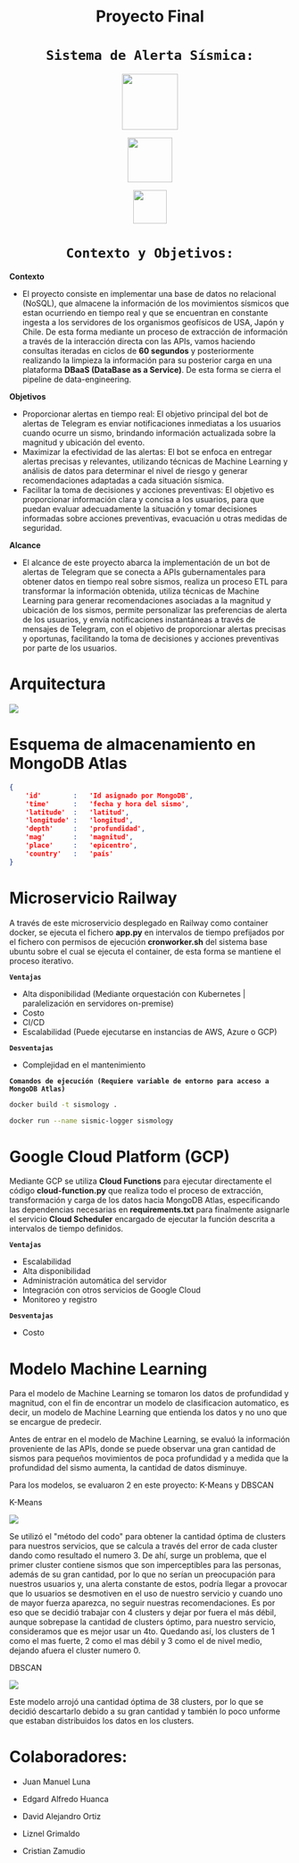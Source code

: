 <h1 align=center> Proyecto Final</h1>

 ## <h1 align=center>**`Sistema de Alerta Sísmica:`**</h1>
 
 <div >
<p align="center">
    <img src="https://ayudaleyprotecciondatos.es/wp-content/uploads/2020/10/cloud-computing-google.jpg" height="100">
  </p>
</div>
<p align="center">
    <img src="https://is2-ssl.mzstatic.com/image/thumb/Purple116/v4/98/6a/c3/986ac383-e560-d26e-5c00-eaf1336e9c18/AppIconLLC-0-0-1x_U007emarketing-0-0-0-7-0-0-sRGB-0-0-0-GLES2_U002c0-512MB-85-220-0-0.png/1200x600wa.png" height="80">
  </p>
  <p align="center">
    <img src="https://snipboard.io/lardeS.jpg" height="60" width="60">
  </p>
</div>

 ## <h1 align=center>**`Contexto y Objetivos:`**</h1>
 **Contexto**	
+ El proyecto consiste en implementar una base de datos no relacional (NoSQL), que almacene la información de los movimientos sísmicos que estan ocurriendo en tiempo real y que se encuentran en constante ingesta a los servidores de los organismos geofísicos de USA, Japón y Chile. De esta forma mediante un proceso de extracción de información a través de la interacción directa con las APIs, vamos haciendo consultas iteradas en ciclos de **60 segundos** y posteriormente realizando la limpieza la información para su posterior carga en una plataforma **DBaaS (DataBase as a Service)**. De esta forma se cierra el pipeline de data-engineering.
</h1>

**Objetivos**
+ Proporcionar alertas en tiempo real: El objetivo principal del bot de alertas de Telegram es enviar notificaciones inmediatas a los usuarios cuando ocurre un sismo, brindando información actualizada sobre la magnitud y ubicación del evento. 
+ Maximizar la efectividad de las alertas: El bot se enfoca en entregar alertas precisas y relevantes, utilizando técnicas de Machine Learning y análisis de datos para determinar el nivel de riesgo y generar recomendaciones adaptadas a cada situación sísmica.
+ Facilitar la toma de decisiones y acciones preventivas: El objetivo es proporcionar información clara y concisa a los usuarios, para que puedan evaluar adecuadamente la situación y tomar decisiones informadas sobre acciones preventivas, evacuación u otras medidas de seguridad.
</h1>

**Alcance**
+ El alcance de este proyecto abarca la implementación de un bot de alertas de Telegram que se conecta a APIs gubernamentales para obtener datos en tiempo real sobre sismos, realiza un proceso ETL para transformar la información obtenida, utiliza técnicas de Machine Learning para generar recomendaciones asociadas a la magnitud y ubicación de los sismos, permite personalizar las preferencias de alerta de los usuarios, y envía notificaciones instantáneas a través de mensajes de Telegram, con el objetivo de proporcionar alertas precisas y oportunas, facilitando la toma de decisiones y acciones preventivas por parte de los usuarios.


# Arquitectura
<a href="https://lh3.googleusercontent.com/drive-viewer/AFGJ81qlE-u9qQl5L2Kdb4gLaQNaGXFj35sLhpBLULCoqA3IlCamq8PJypnfLq_i9UMOUZC1Yo6ZHAQQLiVHmZBMNO3crjutZw=s1600?source=screenshot.guru"> <img src="https://lh3.googleusercontent.com/drive-viewer/AFGJ81qlE-u9qQl5L2Kdb4gLaQNaGXFj35sLhpBLULCoqA3IlCamq8PJypnfLq_i9UMOUZC1Yo6ZHAQQLiVHmZBMNO3crjutZw=s1600" /> </a>

# Esquema de almacenamiento en MongoDB Atlas
```json
{
    'id'        :   'Id asignado por MongoDB',
    'time'      :   'fecha y hora del sismo',
    'latitude'  :   'latitud',
    'longitude' :   'longitud',
    'depth'     :   'profundidad',
    'mag'       :   'magnitud',
    'place'     :   'epicentro',
    'country'   :   'país'
}
```

# Microservicio Railway
A través de este microservicio desplegado en Railway como container docker, se ejecuta el fichero **app.py** en intervalos de tiempo prefijados por el fichero con permisos de ejecución **cronworker.sh** del sistema base ubuntu sobre el cual se ejecuta el container, de esta forma se mantiene el proceso iterativo.

**`Ventajas`**
+ Alta disponibilidad (Mediante orquestación con Kubernetes | paralelización en servidores on-premise)
+ Costo
+ CI/CD
+ Escalabilidad (Puede ejecutarse en instancias de AWS, Azure o GCP)

**`Desventajas`**
+ Complejidad en el mantenimiento

**`Comandos de ejecución (Requiere variable de entorno para acceso a MongoDB Atlas)`**
```bash
docker build -t sismology .
```
```bash
docker run --name sismic-logger sismology
```

# Google Cloud Platform (GCP)
Mediante GCP se utiliza **Cloud Functions** para ejecutar directamente el código **cloud-function.py** que realiza todo el proceso de extracción, transformación y carga de los datos hacia MongoDB Atlas, especificando las dependencias necesarias en **requirements.txt** para finalmente asignarle el servicio **Cloud Scheduler** encargado de ejecutar la función descrita a intervalos de tiempo definidos.

**`Ventajas`**
+ Escalabilidad
+ Alta disponibilidad
+ Administración automática del servidor
+ Integración con otros servicios de Google Cloud
+ Monitoreo y registro

**`Desventajas`**
+ Costo

# Modelo Machine Learning

Para el modelo de Machine Learning se tomaron los datos de profundidad y magnitud, con el fin de encontrar un modelo de clasificacion automatico, es decir, un modelo de Machine Learning que entienda los datos y no uno que se encargue de predecir.

Antes de entrar en el modelo de Machine Learning, se evaluó la información proveniente de las APIs, donde se puede observar una gran cantidad de sismos para pequeños movimientos de poca profundidad y a medida que la profundidad del sismo aumenta, la cantidad de datos disminuye.

Para los modelos, se evaluaron 2 en este proyecto: K-Means y DBSCAN

K-Means

<a href="https://lh3.googleusercontent.com/drive-viewer/AFGJ81qdqnDmUQ49JfYEoQCUl_rBkJvzxPlbyFDXKN0NGv3eIcuRqY_YF8v3AqaePR__12adhVvJZJsU0K_gJw2M9beiMR6oSA=s1600?source=screenshot.guru"> <img src="https://lh3.googleusercontent.com/drive-viewer/AFGJ81qdqnDmUQ49JfYEoQCUl_rBkJvzxPlbyFDXKN0NGv3eIcuRqY_YF8v3AqaePR__12adhVvJZJsU0K_gJw2M9beiMR6oSA=s1600" /> </a>

Se utilizó el "método del codo" para obtener la cantidad óptima de clusters para nuestros servicios, que se calcula a través del error de cada cluster dando como resultado el numero 3.
De ahí, surge un problema, que el primer cluster contiene sismos que son imperceptibles para las personas, además de su gran cantidad, por lo que no serían un preocupación para nuestros usuarios y, una alerta constante de estos, podría llegar a provocar que lo usuarios se desmotiven en el uso de nuestro servicio y cuando uno de mayor fuerza aparezca, no seguir nuestras recomendaciones.
Es por eso que se decidió trabajar con 4 clusters y dejar por fuera el más débil, aunque sobrepase la cantidad de clusters óptimo, para nuestro servicio, consideramos que es mejor usar un 4to.
Quedando así, los clusters de 1 como el mas fuerte, 2 como el mas débil y 3 como el de nivel medio, dejando afuera el cluster numero 0.



DBSCAN

<a href="https://lh3.googleusercontent.com/drive-viewer/AFGJ81r1fkZThued3sQBA6Jch6vUXqJfIG__DFstLe4SME6qxgJnCBR8zRE9xzPbEfnAAb60fJzg9-nOG95AzzOa-QJXX2Yu=s2560?source=screenshot.guru"> <img src="https://lh3.googleusercontent.com/drive-viewer/AFGJ81r1fkZThued3sQBA6Jch6vUXqJfIG__DFstLe4SME6qxgJnCBR8zRE9xzPbEfnAAb60fJzg9-nOG95AzzOa-QJXX2Yu=s2560" /> </a>

Este modelo arrojó una cantidad óptima de 38 clusters, por lo que se decidió descartarlo debido a su gran cantidad y también lo poco unforme que estaban distribuidos los datos en los clusters.


# Colaboradores:

+ Juan Manuel Luna

+ Edgard Alfredo Huanca

+ David Alejandro Ortiz

+ Liznel Grimaldo

+ Cristian Zamudio